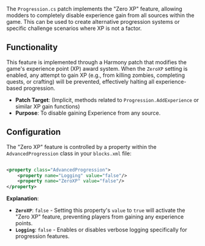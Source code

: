 The `Progression.cs` patch implements the "Zero XP" feature, allowing modders to completely disable experience gain from
all sources within the game. This can be used to create alternative progression systems or specific challenge scenarios
where XP is not a factor.

## Functionality

This feature is implemented through a Harmony patch that modifies the game's experience point (XP) award system. When
the `ZeroXP` setting is enabled, any attempt to gain XP (e.g., from killing zombies, completing quests, or crafting)
will be prevented, effectively halting all experience-based progression.

* **Patch Target**: (Implicit, methods related to `Progression.AddExperience` or similar XP gain functions)
* **Purpose**: To disable gaining Experience from any source.

## Configuration

The "Zero XP" feature is controlled by a property within the `AdvancedProgression` class in your `blocks.xml` file:

```xml

<property class="AdvancedProgression">
    <property name="Logging" value="false"/>
    <property name="ZeroXP" value="false"/>
</property>
```

**Explanation**:

* **`ZeroXP`**: `false` - Setting this property's `value` to `true` will activate the "Zero XP" feature, preventing
  players from gaining any experience points.
* **`Logging`**: `false` - Enables or disables verbose logging specifically for progression features.